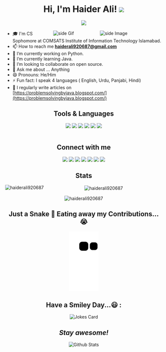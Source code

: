 <h1 align="center">  Hi, I'm Haider Ali! <img src = "https://raw.githubusercontent.com/MartinHeinz/MartinHeinz/master/wave.gif" width = 40px> </h1>

<p align="center">
<a href="https://github.com/DenverCoder1/readme-typing-svg"><img src="https://readme-typing-svg.herokuapp.com/?lines=α%20Student%20Ambassador%20at%20Microsoft;Content%20Writer%20At%20MLSA%20ISB;%20CS%20Sophomore;Self-Taught%20Programmer;&font=Fira%20Code&center=true&width=440&height=45&color=1572B6&vCenter=true&size=22"></a>
</p>

<img src="https://github.com/sciencepal/sciencepal/blob/master/assets/life_balance.gif" alt="side Image" align="right" width="200" height="auto" />
<a href="https://ko-fi.com/sciencepal"> <img src="https://media3.giphy.com/media/ZEB6yFbLnhyQf7g3hn/giphy.gif" alt="side Gif" align="right" width="150" height="auto"/> </a>

<p>
 
- 🎓 I'm CS Sophomore at COMSATS Institute of Information Technology Islamabad.
- 📫 How to reach me **haiderali920687@gmail.com**
- 🔭 I’m currently working on Python.
- 🌱 I’m currently learning Java.
- 👯 I’m looking to collaborate on open source.
- 💬 Ask me about ... Anything
- 😄 Pronouns: He/Him
- ⚡ Fun fact: I speak 4 languages ( English, Urdu, Panjabi, Hindi)
- 📝 I regularly write articles on [https://problemsolvingbyjava.blogspot.com/](https://problemsolvingbyjava.blogspot.com/)

</p>


<!--Used Tools and languages !-->
<!-- <h2 align="left">🚀Tools and Technologies:</h2>
<p align="left"> <a href="https://dart.com" target="_blank"> <img src="https://raw.githubusercontent.com/devicons/devicon/master/icons/dart/dart-plain-wordmark.svg" alt="dart" width="40" height="40"/> </a> <a href="https://www.w3schools.com/cpp/" target="_blank"> <img src="https://raw.githubusercontent.com/devicons/devicon/master/icons/cplusplus/cplusplus-original.svg" alt="cplusplus" width="40" height="40"/> </a> <a href="https://www.w3schools.com/css/" target="_blank"> <img src="https://raw.githubusercontent.com/devicons/devicon/master/icons/css3/css3-original-wordmark.svg" alt="css3" width="40" height="40"/> </a> <a href="https://git-scm.com/" target="_blank"> <img src="https://www.vectorlogo.zone/logos/git-scm/git-scm-icon.svg" alt="git" width="40" height="40"/> </a> <a href="https://www.w3.org/html/" target="_blank"> <img src="https://raw.githubusercontent.com/devicons/devicon/master/icons/html5/html5-original-wordmark.svg" alt="html5" width="40" height="40"/> </a> <a href="https://www.python.org/" target="_blank"> <img src="https://www.vectorlogo.zone/logos/python/python-icon.svg" alt="python" width="40" height="40"/> </a>
<a href="https://www.adobe.com/products/xd.html" target="_blank"> <img src="https://cdn.worldvectorlogo.com/logos/adobe-xd.svg" alt="xd" width="40" height="40"/> </a>
</p> -->


<!-- <div align="center">
<p align="center">Workstation</p> -->
<div align="center">
<h2 align="center">Tools & Languages</h2>
<img src="https://img.shields.io/badge/Python-FFD43B?style=for-the-badge&logo=python&logoColor=darkgreen" />
<img src="https://img.shields.io/badge/C++-02569B?style=for-the-badge&logo=cplusplus&logoColor=white" />
<img src="https://img.shields.io/badge/Java-FFFFFF?style=for-the-badge&logo=java&logoColor=black" />
<img src="https://img.shields.io/badge/Git-F05032?style=for-the-badge&logo=git&logoColor=white" />
<img src="https://img.shields.io/badge/Adobe%20Illustrator-2F0909?style=for-the-badge&logo=Adobeillustrator&logoColor=yellow" />
<img src="https://img.shields.io/badge/VS-Code-FFFFFF?style=for-the-badge&logo=visualstudiocode&logoColor=blue"/>


</div>

<br>



<!--:Social Media Links!-->
<div align="center">
<h2 align="center">Connect with me</h2>
<a href = "https://www.instagram.com/haideralispeaks/"><img src="https://blogger.googleusercontent.com/img/a/AVvXsEgnhK-glS5v-LnxnZW08FvKXjBizMQh6aSfXdPxc1aKEH7SWgLRLYEtVRO-73rNeI4TqDHiQdiRWjommr-2-aakw9X8kdgSBB2CeQ2WK7QbB-jUD_FI9mJMSb9dMS9bSoZOmLiKJvhf4x_Fla5bieHHd6iIQ-z7UvwG3Z5_P58nJYFoQcuoFvSotLJD"/width = 48px></a> 
<a href = "https://problemsolvingbyjava.blogspot.com/"><img src="https://blogger.googleusercontent.com/img/a/AVvXsEjWIxKK5jwgpC0DVpY7J3h7JNUIF5N_UeAB0Jhj5eARGFZ7r6BuXKblFa5Ol9rVXLX5fnvs1DxeE1di-beJ65KQcBNNhy0ccNs2hw6ytq5ujRT2_7piza0Tc_W6ICcaAUPHFsCalxcIBQuV8t9j-iNcZnRO35Nd8QGimHx6l9qbno51pudUIlibI9yn"/width = 48px></a>
<a href = "https://medium.com/@haiderali920687"><img src="https://blogger.googleusercontent.com/img/a/AVvXsEiNEfmbJaslXW1FX8-uCJmqdczdWDyds06xvKBGkV3_Aby8axdHH4Q_RLgzTobxw838Co9r8FHyoWaTd-0uOOIPtS4mEibVwpSJicoXnj-SnewzwG8Pryywro5ZMCsouIGgk4X3amdSAFpm4VuhxCOwZ_0ryc9hMCmJuI1Db3o0kiEqYKZB7OLo74iG"/width = 48px></a>
<a href = "https://linkedin.com/in/haiderali920687"><img src="https://img.icons8.com/fluent/48/000000/linkedin.png"/></a>
<a href = "https://stackoverflow.com/users/16567868/haider-ali"><img src="https://img.icons8.com/fluent/48/000000/stack-overflow.png"/></a>
<a href = "https://linktr.ee/haiderali920687"><img src="https://blogger.googleusercontent.com/img/a/AVvXsEj2JjeLTl_kpVvfZVFH8XCN3j8--GVPjCaK--KaNTgJJnWO3KHvxPfxaoun9SGpNRXPhG9WW_ZnhWSTyhlQlXwy-JVfOMe_fuaW8KH67UNw5oTTIaAw48Ki1CM7XHM46sgH1MAWt8ymWDAJB01agup65QHUWJhqoOJEmxb6eGo1ajJHWUrQ6EqqBJ7k"/ width = 48px></a>
<a href = "https://twitter.com/haideralispeaks"><img src="https://img.icons8.com/fluent/48/000000/twitter.png"/></a>

  

<h2 align="center"> Stats </h2>



<p><img align="left" src="https://github-readme-stats.vercel.app/api/top-langs?username=haiderali920687&show_icons=true&locale=en&layout=compact" alt="haiderali920687" /></p>

<p>&nbsp;<img align="center" src="https://github-readme-stats.vercel.app/api?username=haiderali920687&show_icons=true&locale=en" alt="haiderali920687" /></p>

<p><img align="center" src="https://github-readme-streak-stats.herokuapp.com/?user=haiderali920687&" alt="haiderali920687" /></p>



## Just a Snake 🐍 Eating away my Contributions...😭
![snake gif](https://raw.githubusercontent.com/avinash-218/avinash-218/output/github-contribution-grid-snake.svg)

## Have a Smiley Day...😃 :<br>
![Jokes Card](https://readme-jokes.vercel.app/api)

<h2 align='center'><i>Stay awesome!</i></h2>

<p align="center">
        <img src="https://raw.githubusercontent.com/bornmay/bornmay/Update/svg/Bottom.svg" alt="Github Stats" />
</p>






